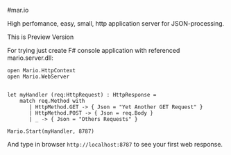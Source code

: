 #mar.io


High perfomance, easy, small, http application server for JSON-processing. 

This is Preview Version

For trying just create F# console application with referenced mario.server.dll:
    
    open Mario.HttpContext
    open Mario.WebServer


    let myHandler (req:HttpRequest) : HttpResponse =
        match req.Method with
           | HttpMethod.GET -> { Json = "Yet Another GET Request" }
           | HttpMethod.POST -> { Json = req.Body }
           | _ -> { Json = "Others Requests" }

    Mario.Start(myHandler, 8787)

And type in browser `http://localhost:8787` to see your first web response.
